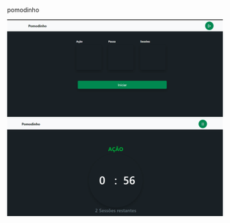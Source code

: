 pomodinho

<p align="center">
  <img src="img/01.png" title="Tela inicial">
  <img src="img/02.png" alt="Tela do pomodoro">
</p>


